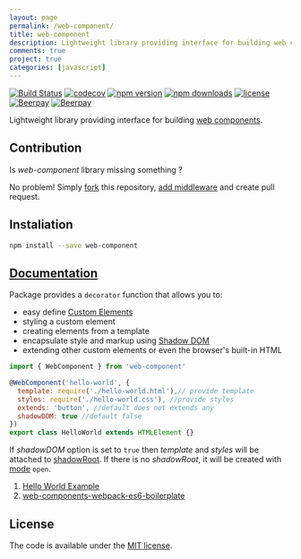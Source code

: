 ```yaml
---
layout: page
permalink: /web-component/
title: web-component
description: Lightweight library providing interface for building web components
comments: true
project: true
categories: [javascript]
---
```


[![Build Status](https://travis-ci.org/vardius/web-component.svg?branch=master)](https://travis-ci.org/vardius/web-component)
[![codecov](https://codecov.io/gh/vardius/web-component/branch/master/graph/badge.svg)](https://codecov.io/gh/vardius/web-component)
[![npm version](https://img.shields.io/npm/v/web-component.svg)](https://www.npmjs.com/package/web-component)
[![npm downloads](https://img.shields.io/npm/dm/web-component.svg)](https://www.npmjs.com/package/web-component)
[![license](https://img.shields.io/github/license/vardius/web-component.svg)](LICENSE.md)
[![Beerpay](https://beerpay.io/vardius/web-component/badge.svg?style=beer-square)](https://beerpay.io/vardius/web-component) [![Beerpay](https://beerpay.io/vardius/web-component/make-wish.svg?style=flat-square)](https://beerpay.io/vardius/web-component?focus=wish)

Lightweight library providing interface for building [web components](https://www.webcomponents.org/).

## Contribution

Is *web-component* library missing something ?

No problem! Simply [fork](https://github.com/vardius/web-component/network#fork-destination-box) this repository, [add middleware](https://github.com/vardius/web-component/wiki/Middleware) and create pull request.

## Instaliation

```bash
npm install --save web-component
```

## [Documentation](https://github.com/vardius/web-component/wiki)

Package provides a `decorator` function that allows you to:

- easy define [Custom Elements](https://www.webcomponents.org/introduction#custom-elements)
- styling a custom element
- creating elements from a template
- encapsulate style and markup using [Shadow DOM](https://www.webcomponents.org/introduction#shadow-dom)
- extending other custom elements or even the browser's built-in HTML

```javascript
import { WebComponent } from 'web-component'

@WebComponent('hello-world', {
  template: require('./hello-world.html'),// provide template
  styles: require('./hello-world.css'), //provide styles
  extends: 'button', //default does not extends any
  shadowDOM: true //default false
})
export class HelloWorld extends HTMLElement {}
```

If *_shadowDOM_* option is set to `true` then *_template_* and *_styles_* will be attached to [shadowRoot](https://w3c.github.io/webcomponents/spec/shadow/#concept-shadow-root). If there is no *_shadowRoot_*, it will be created with [mode](https://w3c.github.io/webcomponents/spec/shadow/#dom-shadowroot-mode) `open`.

1. [Hello World Example](https://github.com/vardius/web-component/wiki/Hello-World-Example)
2. [web-components-webpack-es6-boilerplate](https://github.com/vardius/web-components-webpack-es6-boilerplate)

## License

The code is available under the [MIT license](LICENSE.md).
